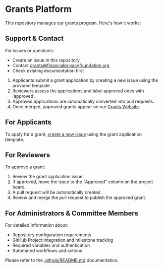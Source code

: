 # Grants Platform

This repository manages our grants program. Here's how it works:

## Support & Contact

For issues or questions:
- Create an issue in this repository
- Contact grants@financialprivacyfoundation.org
- Check existing documentation first

1. Applicants submit a grant application by creating a new issue using the provided template.
2. Reviewers assess the applications and label approved ones with 'approved'.
3. Approved applications are automatically converted into pull requests.
4. Once merged, approved grants appear on our [Grants Website](https://NerdGGuy.github.io/GGrants).

## For Applicants

To apply for a grant, [create a new issue](../../issues/new?template=grant_application.md) using the grant application template.

## For Reviewers

To approve a grant:
1. Review the grant application issue.
2. If approved, move the issue to the "Approved" column on the project board.
3. A pull request will be automatically created.
4. Review and merge the pull request to publish the approved grant.

## For Administrators & Committee Members

For detailed information about:
- Repository configuration requirements
- GitHub Project integration and milestone tracking
- Required variables and authentication
- Automated workflows and actions

Please refer to the [.github/README.md](.github/README.md) documentation.
